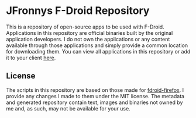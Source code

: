# JFronnys F-Droid Repository
This is a repository of open-source apps to be used with F-Droid.
Applications in this repository are official binaries built by the original application developers.
I do not own the applications or any content available through those applications and simply provide a common location for downloading them.
You can view all applications in this repository or add it to your client [here](https://jfronny.gitlab.io/fdroid/repo?fingerprint=937AD37D4C667BC0FFD48C4B26B35141BC3683EA0282B005B89CBB703AE3A587).

## License
The scripts in this repository are based on those made for [fdroid-firefox](https://gitlab.com/rfc2822/fdroid-firefox).
I provide any changes I made to them under the MIT license.
The metadata and generated repository contain text, images and binaries not owned by me and, as such, may not be available for your use.